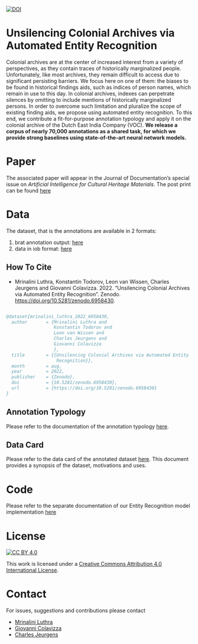 [![DOI](https://zenodo.org/badge/DOI/10.5281/zenodo.6958524.svg)](https://doi.org/10.5281/zenodo.6958524)

# Unsilencing Colonial Archives via Automated Entity Recognition 

Colonial archives are at the center of increased interest from a variety of perspectives, as they contain traces of historically marginalized people. Unfortunately, like most archives, they remain difficult to access due to significant persisting barriers. We focus here on one of them: the biases to be found in historical findings aids, such as indices of person names, which remain in use to this day. In colonial archives, indexes can perpetrate silences by omitting to include mentions of historically marginalized persons. In order to overcome such limitation and pluralize the scope of existing finding aids, we propose using automated entity recognition. To this end, we contribute a fit-for-purpose annotation typology and apply it on the colonial archive of the Dutch East India Company (VOC). **We release a corpus of nearly 70,000 annotations as a shared task, for which we provide strong baselines using state-of-the-art neural network models.**

# Paper

The associated paper will appear in the Journal of Documentation’s special issue on _Artificial Intelligence for Cultural Heritage Materials_.
The post print can be found [here](https://arxiv.org/abs/2210.02194)

# Data

The dataset, that is the annotations are available in 2 formats:

1) brat annotation output: [here](data/annotated_data)
2) data in iob format: [here](processed_data)

## How To Cite

* Mrinalini Luthra, Konstantin Todorov, Leon van Wissen, Charles Jeurgens and Giovanni Colavizza. 2022. “Unsilencing Colonial Archives via Automated Entity Recognition”. Zenodo. https://doi.org/10.5281/zenodo.6958430.

```bibtex

@dataset{mrinalini_luthra_2022_6958430,
  author       = {Mrinalini Luthra and
                  Konstantin Todorov and
                  Leon van Wissen and
                  Charles Jeurgens and
                  Giovanni Colavizza
                  },
  title        = {{Unsilencing Colonial Archives via Automated Entity 
                   Recognition}},
  month        = aug,
  year         = 2022,
  publisher    = {Zenodo},
  doi          = {10.5281/zenodo.6958430},
  url          = {https://doi.org/10.5281/zenodo.6958430}
}

```

## Annotation Typology
Please refer to the documentation of the annotation typology [here](data/README.md).

## Data Card
Please refer to the data card of the annotated dataset [here](Datacard.pdf).
This document provides a synopsis of the dataset, motivations and uses.

# Code

Please refer to the separate documentation of our Entity Recognition model implementation [here](src/code_documentation.md)

# License

[![CC BY 4.0][cc-by-shield]][cc-by]

This work is licensed under a
[Creative Commons Attribution 4.0 International License][cc-by].


[cc-by]: http://creativecommons.org/licenses/by/4.0/
[cc-by-image]: https://i.creativecommons.org/l/by/4.0/88x31.png
[cc-by-shield]: https://img.shields.io/badge/License-CC%20BY%204.0-lightgrey.svg

# Contact

For issues, suggestions and contributions please contact 
* [Mrinalini Luthra](mrinalini.luthra@gmail.com) 
* [Giovanni Colavizza](g.colavizza@uva.nl)
* [Charles Jeurgens](K.J.P.F.M.Jeurgens@uva.nl)
